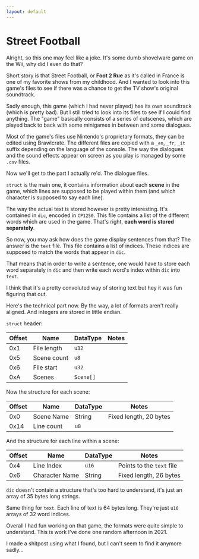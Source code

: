 ```yaml
---
layout: default
---
```


# Street Football

Alright, so this one may feel like a joke. It's some dumb shovelware game on the Wii, why did I even do that? 

Short story is that Street Football, or **Foot 2 Rue** as it's called in France is one of my favorite shows from my childhood. And I wanted to look into this game's files to see if there was a chance to get the TV show's original soundtrack.

Sadly enough, this game (which I had never played) has its own soundtrack (which is pretty bad). But I still tried to look into its files to see if I could find anything. The "game" basically consists of a series of cutscenes, which are played back to back with some minigames in between and some dialogues. 

Most of the game's files use Nintendo's proprietary formats, they can be edited using Brawlcrate. The different files are copied with a `_en`, `_fr`, `_it` suffix depending on the language of the console. The way the dialogues and the sound effects appear on screen as you play is managed by some `.csv` files.

Now we'll get to the part I actually re'd. The dialogue files.

`struct` is the main one, it contains information about each **scene** in the game, which lines are supposed to be played within them (and which character is supposed to say each line).

The way the actual text is stored however is pretty interesting. It's contained in `dic`, encoded in `CP1250`. This file contains a list of the different words which are used in the game. That's right, **each word is stored separately**.

So now, you may ask how does the game display sentences from that? The answer is the `text` file. This file contains a list of indices. These indices are supposed to match the words that appear in `dic`.

That means that in order to write a sentence, one would have to store each word separately in `dic` and then write each word's index within `dic` into `text`.

I think that it's a pretty convoluted way of storing text but hey it was fun figuring that out.

Here's the technical part now. By the way, a lot of formats aren't really aligned. And integers are stored in little endian.

`struct` header:

| Offset | Name | DataType | Notes |
| --- | --- | --- | --- |
| 0x1 | File length | `u32` | |
| 0x5 | Scene count | `u8`| |
| 0x6 | File start | `u32` | |
| 0xA | Scenes | `Scene[]` | |

Now the structure for each scene:

| Offset | Name | DataType | Notes |
| --- | --- | --- | --- |
| 0x0 | Scene Name | String | Fixed length, 20 bytes |
| 0x14 | Line count | `u8` | |

And the structure for each line within a scene:

| Offset | Name | DataType | Notes |
| --- | --- | --- | --- |
| 0x4 | Line Index | `u16` | Points to the `text` file |
| 0x6 | Character Name | String | Fixed length, 26 bytes |

`dic` doesn't contain a structure that's too hard to understand, it's just an array of 35 bytes long strings.

Same thing for `text`. Each line of text is 64 bytes long. They're just `u16` arrays of 32 word indices.

Overall I had fun working on that game, the formats were quite simple to understand. This is work I've done one random afternoon in 2021.

I made a shitpost using what I found, but I can't seem to find it anymore sadly...
 


